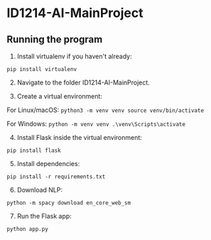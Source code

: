 # ID1214-AI-MainProject

## Running the program
1. Install virtualenv if you haven't already:

``` pip install virtualenv ```

2. Navigate to the folder ID1214-AI-MainProject.

3. Create a virtual environment:

For Linux/macOS:
``` python3 -m venv venv source venv/bin/activate ```

For Windows:
``` python -m venv venv .\venv\Scripts\activate ```

4. Install Flask inside the virtual environment:

``` pip install flask ```

5. Install dependencies:

```pip install -r requirements.txt```

6. Download NLP:

```python -m spacy download en_core_web_sm```

7. Run the Flask app:

``` python app.py ```




